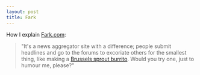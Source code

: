 ```yaml
---
layout: post
title: Fark
---
```


How I explain [Fark.com](https://fark.com):

> "It's a news aggregator site with a difference; people submit headlines and go to the forums to excoriate others for the smallest thing, like making a [Brussels sprout burrito](https://fark.com/comments/9716024/first). Would you try one, just to humour me, please?"
